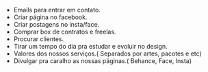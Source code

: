 - Emails para entrar em contato.
- Criar página no facebook.
- Criar postagens no insta/face.
- Comprar box de contratos e freelas.
- Procurar clientes.
- Tirar um tempo do dia pra estudar e evoluir no design.
- Valores dos nossos serviços.( Separados por artes, pacotes e etc)
- Divulgar pra caralho as nossas páginas.( Behance, Face, Insta)
